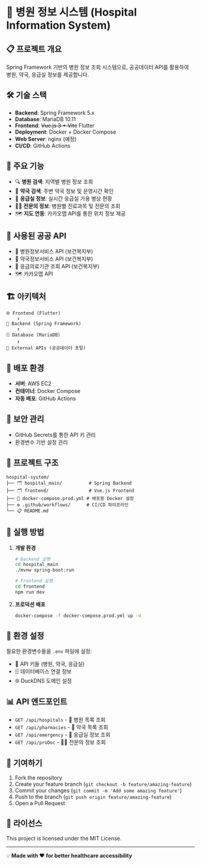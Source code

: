 # 🏥 병원 정보 시스템 (Hospital Information System)

## 📋 프로젝트 개요
Spring Framework 기반의 병원 정보 조회 시스템으로, 공공데이터 API를 활용하여 병원, 약국, 응급실 정보를 제공합니다.

## 🛠️ 기술 스택
- **Backend**: Spring Framework 5.x
- **Database**: MariaDB 10.11
- **Frontend**: ~~Vue.js 3 + Vite~~ Flutter
- **Deployment**: Docker + Docker Compose
- **Web Server**: nginx (예정)
- **CI/CD**: GitHub Actions

## 🚀 주요 기능
- 🔍 **병원 검색**: 지역별 병원 정보 조회
- 💊 **약국 검색**: 주변 약국 정보 및 운영시간 확인
- 🚨 **응급실 정보**: 실시간 응급실 가용 병상 현황
- 👨‍⚕️ **전문의 정보**: 병원별 진료과목 및 전문의 조회
- 🗺️ **지도 연동**: 카카오맵 API를 통한 위치 정보 제공

## 📡 사용된 공공 API
- 🏥 병원정보서비스 API (보건복지부)
- 💊 약국정보서비스 API (보건복지부)
- 🚨 응급의료기관 조회 API (보건복지부)
- 🗺️ 카카오맵 API

## 🏗️ 아키텍처
```
🌐 Frontend (Flutter) 
    ↕️
🔧 Backend (Spring Framework)
    ↕️
🗄️ Database (MariaDB)
    ↕️
📡 External APIs (공공데이터 포털)
```

## 🐳 배포 환경
- **서버**: AWS EC2
- **컨테이너**: Docker Compose
- **자동 배포**: GitHub Actions

## 🔐 보안 관리
- GitHub Secrets를 통한 API 키 관리
- 환경변수 기반 설정 관리

## 📂 프로젝트 구조
```
hospital-system/
├── 🗂️ hospital_main/          # Spring Backend
├── 🗂️ frontend/               # Vue.js Frontend  
├── 🐳 docker-compose.prod.yml # 배포용 Docker 설정
├── ⚙️ .github/workflows/      # CI/CD 파이프라인
└── 📋 README.md
```

## 🚀 실행 방법
1. **개발 환경**
   ```bash
   # Backend 실행
   cd hospital_main
   ./mvnw spring-boot:run
   
   # Frontend 실행  
   cd frontend
   npm run dev
   ```

2. **프로덕션 배포**
   ```bash
   docker-compose -f docker-compose.prod.yml up -d
   ```

## 🔧 환경 설정
필요한 환경변수들을 `.env` 파일에 설정:
- 🔑 API 키들 (병원, 약국, 응급실)
- 🗄️ 데이터베이스 연결 정보
- 🌐 DuckDNS 도메인 설정

## 📊 API 엔드포인트
- `GET /api/hospitals` - 🏥 병원 목록 조회
- `GET /api/pharmacies` - 💊 약국 목록 조회  
- `GET /api/emergency` - 🚨 응급실 정보 조회
- `GET /api/proDoc` - 👨‍⚕️ 전문의 정보 조회

## 🤝 기여하기
1. Fork the repository
2. Create your feature branch (`git checkout -b feature/amazing-feature`)
3. Commit your changes (`git commit -m 'Add some amazing feature'`)
4. Push to the branch (`git push origin feature/amazing-feature`)
5. Open a Pull Request

## 📄 라이선스
This project is licensed under the MIT License.

---
💡 **Made with ❤️ for better healthcare accessibility**
